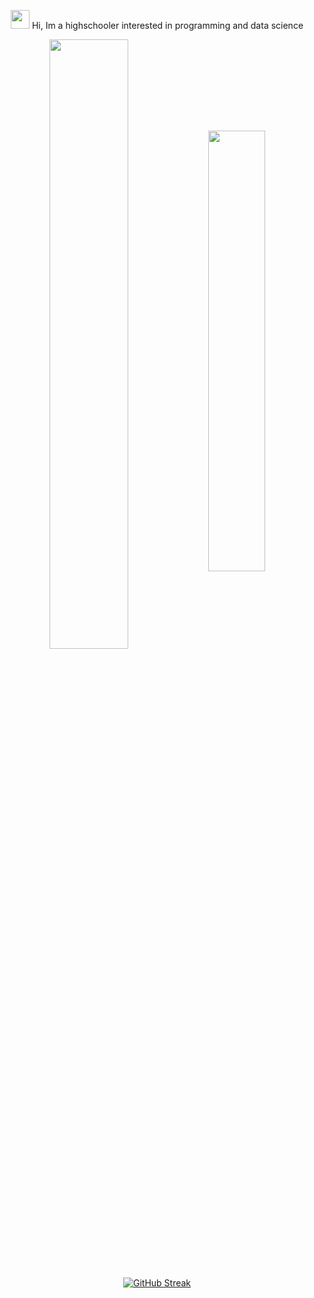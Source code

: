 

<div align="center">
  

<img src="https://user-images.githubusercontent.com/42378118/110234147-e3259600-7f4e-11eb-95be-0c4047144dea.gif" width="30"> Hi, Im a highschooler interested in programming and data science 



<img align="center" width="50%" src="https://github-readme-stats.vercel.app/api?username=Divkov575&theme=radical&layout=compact&count_private=true" >
<img align="center" width="42.5%" src="https://github-readme-stats.vercel.app/api/top-langs/?username=Divkov575&layout=compact&theme=radical" >
<br><br>



  
  <!-- ![visitors](https://visitor-badge.glitch.me/badge?page_id=page.id) -->

<!--
![](https://img.shields.io/badge/Editor-Neovim-informational?style=flat&logo=data:image/svg%2bxml;base64,<BASE64_DATA>)
![](https://img.shields.io/badge/Learning-Carbon-informational?style=flat&logo=data:image/svg%2bxml;base64,<BASE64_DATA>)
-->

<!-- https://shields.io/ -->
[![GitHub Streak](https://github-readme-streak-stats.herokuapp.com/?user=DIvkov575&theme=tokyonight)](https://github.com/DenverCoder1/github-readme-streak-stats)

<!-- <img alt="DIvkov575's Activity Graph" src="https://activity-graph.herokuapp.com/graph?username=DIvkov575&theme=github"/> -->

<!-- [![@DIVKOV575's Holopin board](https://holopin.io/api/user/board?user=divkov575)](https://holopin.io/@divkov575) -->

</div>
